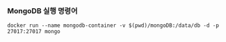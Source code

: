### MongoDB 실행 명령어

```
docker run --name mongodb-container -v $(pwd)/mongoDB:/data/db -d -p 27017:27017 mongo
```
